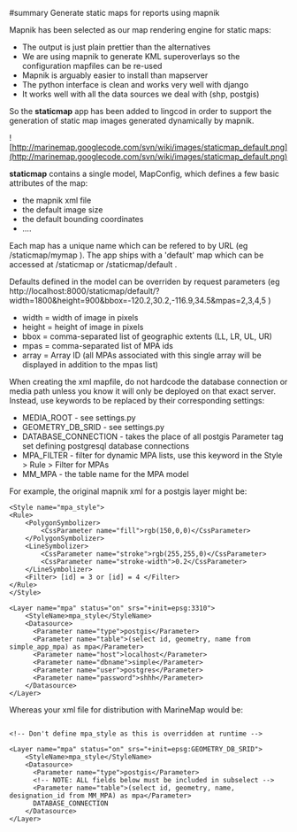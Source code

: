 ﻿#summary Generate static maps for reports using mapnik

Mapnik has been selected as our map rendering engine for static maps:
  * The output is just plain prettier than the alternatives
  * We are using mapnik to generate KML superoverlays so the configuration mapfiles can be re-used
  * Mapnik is arguably easier to install than mapserver
  * The python interface is clean and works very well with django
  * It works well with all the data sources we deal with (shp, postgis)

So the **staticmap** app has been added to lingcod in order to support the generation of static map images generated dynamically by mapnik.

![http://marinemap.googlecode.com/svn/wiki/images/staticmap_default.png](http://marinemap.googlecode.com/svn/wiki/images/staticmap_default.png)

**staticmap** contains a single model, MapConfig, which defines a few basic attributes of the map:
  * the mapnik xml file
  * the default image size
  * the default bounding coordinates
  * ....

Each map has a unique name which can be refered to by URL (eg /staticmap/mymap ). The app ships with a 'default' map which can be accessed at /staticmap or /staticmap/default .

Defaults defined in the model can be overriden by request parameters (eg http://localhost:8000/staticmap/default/?width=1800&height=900&bbox=-120.2,30.2,-116.9,34.5&mpas=2,3,4,5 )

  * width = width of image in pixels
  * height = height of image in pixels
  * bbox = comma-separated list of geographic extents (LL, LR, UL, UR)
  * mpas = comma-separated list of MPA ids
  * array = Array ID (all MPAs associated with this single array will be displayed in addition to the mpas list)

When creating the xml mapfile, do not hardcode the database connection or media path unless you know it will only be deployed on that exact server. Instead, use keywords to be replaced by their corresponding settings:

  * MEDIA\_ROOT - see settings.py
  * GEOMETRY\_DB\_SRID - see settings.py
  * DATABASE\_CONNECTION - takes the place of all postgis Parameter tag set defining postgresql database connections
  * MPA\_FILTER - filter for dynamic MPA lists, use this keyword in the Style > Rule > Filter for MPAs
  * MM\_MPA - the table name for the MPA model

For example, the original mapnik xml for a postgis layer might be:
```
<Style name="mpa_style">
<Rule>
    <PolygonSymbolizer>
        <CssParameter name="fill">rgb(150,0,0)</CssParameter>
    </PolygonSymbolizer>
    <LineSymbolizer>
        <CssParameter name="stroke">rgb(255,255,0)</CssParameter>
        <CssParameter name="stroke-width">0.2</CssParameter>
    </LineSymbolizer>
    <Filter> [id] = 3 or [id] = 4 </Filter>
</Rule>
</Style>

<Layer name="mpa" status="on" srs="+init=epsg:3310">
    <StyleName>mpa_style</StyleName>
    <Datasource>
      <Parameter name="type">postgis</Parameter>
      <Parameter name="table">(select id, geometry, name from simple_app_mpa) as mpa</Parameter>
      <Parameter name="host">localhost</Parameter>
      <Parameter name="dbname">simple</Parameter>
      <Parameter name="user">postgres</Parameter>      
      <Parameter name="password">shhh</Parameter>
    </Datasource>
</Layer>
```
Whereas your xml file for distribution with MarineMap would be:

```

<!-- Don't define mpa_style as this is overridden at runtime -->

<Layer name="mpa" status="on" srs="+init=epsg:GEOMETRY_DB_SRID">
    <StyleName>mpa_style</StyleName>
    <Datasource>
      <Parameter name="type">postgis</Parameter>
      <!-- NOTE: ALL fields below must be included in subselect -->
      <Parameter name="table">(select id, geometry, name, designation_id from MM_MPA) as mpa</Parameter>
      DATABASE_CONNECTION
    </Datasource>
</Layer>
```